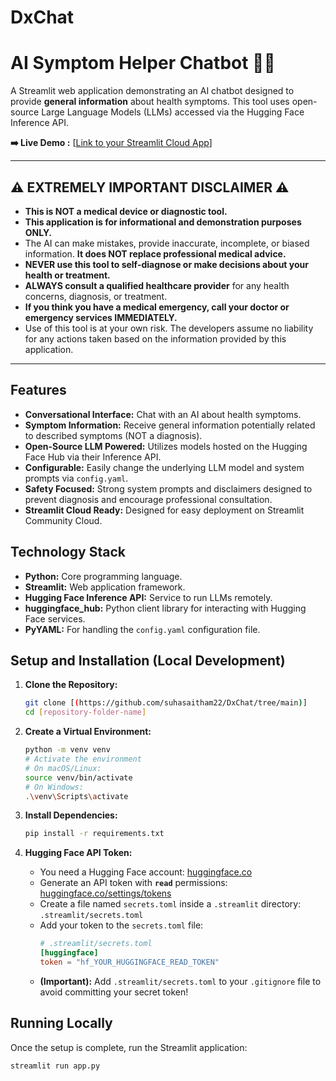 # DxChat


# AI Symptom Helper Chatbot 🧑‍⚕️

A Streamlit web application demonstrating an AI chatbot designed to provide **general information** about health symptoms. This tool uses open-source Large Language Models (LLMs) accessed via the Hugging Face Inference API.

**➡️ Live Demo :** [[Link to your Streamlit Cloud App](https://dxchat-paakwi7x3w7tf36v7h26xq.streamlit.app/)]

---

## ⚠️ **EXTREMELY IMPORTANT DISCLAIMER** ⚠️

*   **This is NOT a medical device or diagnostic tool.**
*   **This application is for informational and demonstration purposes ONLY.**
*   The AI can make mistakes, provide inaccurate, incomplete, or biased information. **It does NOT replace professional medical advice.**
*   **NEVER use this tool to self-diagnose or make decisions about your health or treatment.**
*   **ALWAYS consult a qualified healthcare provider** for any health concerns, diagnosis, or treatment.
*   **If you think you have a medical emergency, call your doctor or emergency services IMMEDIATELY.**
*   Use of this tool is at your own risk. The developers assume no liability for any actions taken based on the information provided by this application.

---

## Features

*   **Conversational Interface:** Chat with an AI about health symptoms.
*   **Symptom Information:** Receive general information potentially related to described symptoms (NOT a diagnosis).
*   **Open-Source LLM Powered:** Utilizes models hosted on the Hugging Face Hub via their Inference API.
*   **Configurable:** Easily change the underlying LLM model and system prompts via `config.yaml`.
*   **Safety Focused:** Strong system prompts and disclaimers designed to prevent diagnosis and encourage professional consultation.
*   **Streamlit Cloud Ready:** Designed for easy deployment on Streamlit Community Cloud.

## Technology Stack

*   **Python:** Core programming language.
*   **Streamlit:** Web application framework.
*   **Hugging Face Inference API:** Service to run LLMs remotely.
*   **huggingface_hub:** Python client library for interacting with Hugging Face services.
*   **PyYAML:** For handling the `config.yaml` configuration file.

## Setup and Installation (Local Development)

1.  **Clone the Repository:**
    ```bash
    git clone [(https://github.com/suhasaitham22/DxChat/tree/main)]
    cd [repository-folder-name]
    ```

2.  **Create a Virtual Environment:**
    ```bash
    python -m venv venv
    # Activate the environment
    # On macOS/Linux:
    source venv/bin/activate
    # On Windows:
    .\venv\Scripts\activate
    ```

3.  **Install Dependencies:**
    ```bash
    pip install -r requirements.txt
    ```

4.  **Hugging Face API Token:**
    *   You need a Hugging Face account: [huggingface.co](https://huggingface.co)
    *   Generate an API token with **`read`** permissions: [huggingface.co/settings/tokens](https://huggingface.co/settings/tokens)
    *   Create a file named `secrets.toml` inside a `.streamlit` directory: `.streamlit/secrets.toml`
    *   Add your token to the `secrets.toml` file:
        ```toml
        # .streamlit/secrets.toml
        [huggingface]
        token = "hf_YOUR_HUGGINGFACE_READ_TOKEN"
        ```
    *   **(Important):** Add `.streamlit/secrets.toml` to your `.gitignore` file to avoid committing your secret token!

## Running Locally

Once the setup is complete, run the Streamlit application:

```bash
streamlit run app.py
